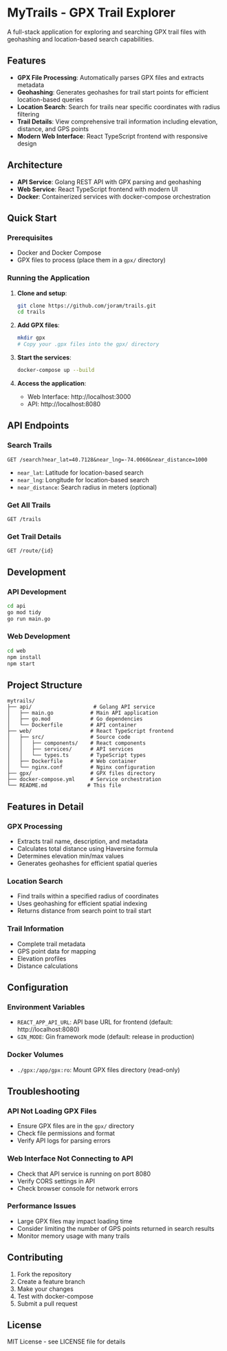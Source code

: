 # MyTrails - GPX Trail Explorer

A full-stack application for exploring and searching GPX trail files with geohashing and location-based search capabilities.

## Features

- **GPX File Processing**: Automatically parses GPX files and extracts metadata
- **Geohashing**: Generates geohashes for trail start points for efficient location-based queries
- **Location Search**: Search for trails near specific coordinates with radius filtering
- **Trail Details**: View comprehensive trail information including elevation, distance, and GPS points
- **Modern Web Interface**: React TypeScript frontend with responsive design

## Architecture

- **API Service**: Golang REST API with GPX parsing and geohashing
- **Web Service**: React TypeScript frontend with modern UI
- **Docker**: Containerized services with docker-compose orchestration

## Quick Start

### Prerequisites

- Docker and Docker Compose
- GPX files to process (place them in a `gpx/` directory)

### Running the Application

1. **Clone and setup**:
   ```bash
   git clone https://github.com/joram/trails.git
   cd trails
   ```

2. **Add GPX files**:
   ```bash
   mkdir gpx
   # Copy your .gpx files into the gpx/ directory
   ```

3. **Start the services**:
   ```bash
   docker-compose up --build
   ```

4. **Access the application**:
   - Web Interface: http://localhost:3000
   - API: http://localhost:8080

## API Endpoints

### Search Trails
```
GET /search?near_lat=40.7128&near_lng=-74.0060&near_distance=1000
```
- `near_lat`: Latitude for location-based search
- `near_lng`: Longitude for location-based search  
- `near_distance`: Search radius in meters (optional)

### Get All Trails
```
GET /trails
```

### Get Trail Details
```
GET /route/{id}
```

## Development

### API Development
```bash
cd api
go mod tidy
go run main.go
```

### Web Development
```bash
cd web
npm install
npm start
```

## Project Structure

```
mytrails/
├── api/                    # Golang API service
│   ├── main.go            # Main API application
│   ├── go.mod             # Go dependencies
│   └── Dockerfile         # API container
├── web/                   # React TypeScript frontend
│   ├── src/               # Source code
│   │   ├── components/    # React components
│   │   ├── services/      # API services
│   │   └── types.ts       # TypeScript types
│   ├── Dockerfile         # Web container
│   └── nginx.conf         # Nginx configuration
├── gpx/                   # GPX files directory
├── docker-compose.yml     # Service orchestration
└── README.md             # This file
```

## Features in Detail

### GPX Processing
- Extracts trail name, description, and metadata
- Calculates total distance using Haversine formula
- Determines elevation min/max values
- Generates geohashes for efficient spatial queries

### Location Search
- Find trails within a specified radius of coordinates
- Uses geohashing for efficient spatial indexing
- Returns distance from search point to trail start

### Trail Information
- Complete trail metadata
- GPS point data for mapping
- Elevation profiles
- Distance calculations

## Configuration

### Environment Variables
- `REACT_APP_API_URL`: API base URL for frontend (default: http://localhost:8080)
- `GIN_MODE`: Gin framework mode (default: release in production)

### Docker Volumes
- `./gpx:/app/gpx:ro`: Mount GPX files directory (read-only)

## Troubleshooting

### API Not Loading GPX Files
- Ensure GPX files are in the `gpx/` directory
- Check file permissions and format
- Verify API logs for parsing errors

### Web Interface Not Connecting to API
- Check that API service is running on port 8080
- Verify CORS settings in API
- Check browser console for network errors

### Performance Issues
- Large GPX files may impact loading time
- Consider limiting the number of GPS points returned in search results
- Monitor memory usage with many trails

## Contributing

1. Fork the repository
2. Create a feature branch
3. Make your changes
4. Test with docker-compose
5. Submit a pull request

## License

MIT License - see LICENSE file for details







